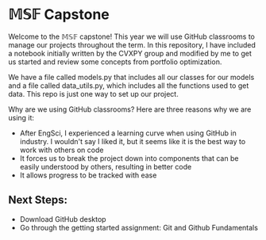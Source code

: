# $\mathbb{MSF}$ Capstone
 
Welcome to the $\mathbb{MSF}$ capstone! This year we will use GitHub classrooms to manage our projects throughout the term. In this repository, I have included a notebook initially written by the CVXPY group and modified by me to get us started and review some concepts from portfolio optimization. 

We have a file called models.py that includes all our classes for our models and a file called data_utils.py, which includes all the functions used to get data. This repo is just one way to set up our project.

Why are we using GitHub classrooms? Here are three reasons why we are using it:
* After EngSci, I experienced a learning curve when using GitHub in industry. I wouldn't say I liked it, but it seems like it is the best way to work with others on code
* It forces us to break the project down into components that can be easily understood by others, resulting in better code
* It allows progress to be tracked with ease

## Next Steps:
* Download GitHub desktop
* Go through the getting started assignment: Git and Github Fundamentals
